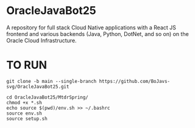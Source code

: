 # OracleJavaBot25
A repository for full stack Cloud Native applications with a React JS frontend and various backends (Java, Python, DotNet, and so on) on the Oracle Cloud Infrastructure.
# TO RUN
```
git clone -b main --single-branch https://github.com/BoJavs-svg/OracleJavaBot25.git
```

```
cd OracleJavaBot25/MtdrSpring/
chmod +x *.sh
echo source $(pwd)/env.sh >> ~/.bashrc
source env.sh
source setup.sh
```
